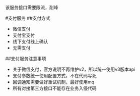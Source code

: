 该服务接口需要限流，削峰

#支付服务
##支付方式
* 微信支付
* 支付宝支付
* 线下支付线上确认
* 无需支付

##支付服务注意事项
* 关于微信支付，官方说明不再维护v2，所以统一使用v3版本api
* 支付参数统一使用配置方式，不在代码写死
* 回调通知需要做好重试机制，最好使用mq
* 所有对接第三方接口不能存在业务入侵代码